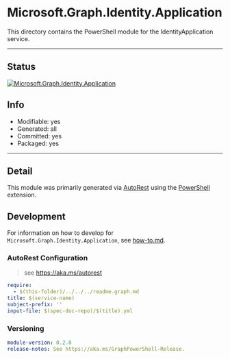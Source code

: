 <!-- region Generated -->
# Microsoft.Graph.Identity.Application
This directory contains the PowerShell module for the IdentityApplication service.

---
## Status
[![Microsoft.Graph.Identity.Application](https://img.shields.io/powershellgallery/v/Microsoft.Graph.Identity.Application.svg?style=flat-square&label=Microsoft.Graph.Identity.Application "Microsoft.Graph.Identity.Application")](https://www.powershellgallery.com/packages/Microsoft.Graph.Identity.Application/)

## Info
- Modifiable: yes
- Generated: all
- Committed: yes
- Packaged: yes

---
## Detail
This module was primarily generated via [AutoRest](https://github.com/Azure/autorest) using the [PowerShell](https://github.com/Azure/autorest.powershell) extension.

## Development
For information on how to develop for `Microsoft.Graph.Identity.Application`, see [how-to.md](how-to.md).
<!-- endregion -->

### AutoRest Configuration

> see https://aka.ms/autorest

``` yaml
require:
  - $(this-folder)/../../../readme.graph.md
title: $(service-name)
subject-prefix: ''
input-file: $(spec-doc-repo)/$(title).yml
```
### Versioning

``` yaml
module-version: 0.2.0
release-notes: See https://aka.ms/GraphPowerShell-Release.
```
